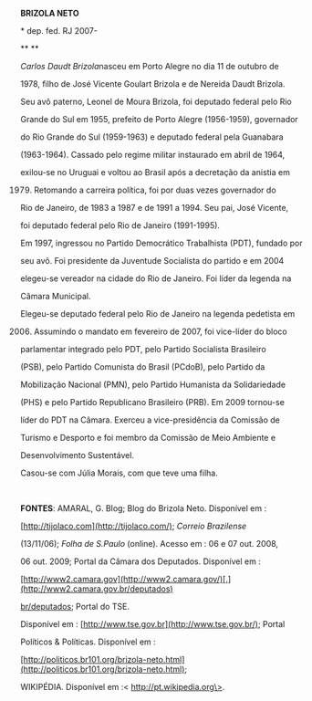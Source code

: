 **BRIZOLA NETO**



\* dep. fed. RJ 2007-



** **



*Carlos Daudt Brizola*nasceu em Porto Alegre no dia 11 de outubro de

1978, filho de José Vicente Goulart Brizola e de Nereida Daudt Brizola.

Seu avô paterno, Leonel de Moura Brizola, foi deputado federal pelo Rio

Grande do Sul em 1955, prefeito de Porto Alegre (1956-1959), governador

do Rio Grande do Sul (1959-1963) e deputado federal pela Guanabara

(1963-1964). Cassado pelo regime militar instaurado em abril de 1964,

exilou-se no Uruguai e voltou ao Brasil após a decretação da anistia em

1979. Retomando a carreira política, foi por duas vezes governador do

Rio de Janeiro, de 1983 a 1987 e de 1991 a 1994. Seu pai, José Vicente,

foi deputado federal pelo Rio de Janeiro (1991-1995).



Em 1997, ingressou no Partido Democrático Trabalhista (PDT), fundado por

seu avô. Foi presidente da Juventude Socialista do partido e em 2004

elegeu-se vereador na cidade do Rio de Janeiro. Foi líder da legenda na

Câmara Municipal.



Elegeu-se deputado federal pelo Rio de Janeiro na legenda pedetista em

2006. Assumindo o mandato em fevereiro de 2007, foi vice-líder do bloco

parlamentar integrado pelo PDT, pelo Partido Socialista Brasileiro

(PSB), pelo Partido Comunista do Brasil (PCdoB), pelo Partido da

Mobilização Nacional (PMN), pelo Partido Humanista da Solidariedade

(PHS) e pelo Partido Republicano Brasileiro (PRB). Em 2009 tornou-se

líder do PDT na Câmara. Exerceu a vice-presidência da Comissão de

Turismo e Desporto e foi membro da Comissão de Meio Ambiente e

Desenvolvimento Sustentável.



Casou-se com Júlia Morais, com que teve uma filha.



 



**FONTES**: AMARAL, G. Blog; Blog do Brizola Neto. Disponível em :

[http://tijolaco.com](http://tijolaco.com/); *Correio Brazilense*

(13/11/06); *Folha de S.Paulo* (online). Acesso em : 06 e 07 out. 2008,

06 out. 2009; Portal da Câmara dos Deputados. Disponível em :

[http://www2.camara.gov](http://www2.camara.gov/)[.](http://www2.camara.gov.br/deputados)



[br/deputados](http://www2.camara.gov.br/deputados); Portal do TSE.

Disponível em : [http://www.tse.gov.br](http://www.tse.gov.br/); Portal

Políticos & Políticas. Disponível em :

[http://politicos.br101.org/brizola-neto.html](http://politicos.br101.org/brizola-neto.html);

WIKIPÉDIA. Disponível em :\< http://pt.wikipedia.org\>.



 

